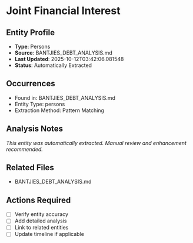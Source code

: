 # Joint Financial Interest

## Entity Profile
- **Type**: Persons
- **Source**: BANTJIES_DEBT_ANALYSIS.md
- **Last Updated**: 2025-10-12T03:42:06.081548
- **Status**: Automatically Extracted

## Occurrences
- Found in: BANTJIES_DEBT_ANALYSIS.md
- Entity Type: persons
- Extraction Method: Pattern Matching

## Analysis Notes
*This entity was automatically extracted. Manual review and enhancement recommended.*

## Related Files
- BANTJIES_DEBT_ANALYSIS.md

## Actions Required
- [ ] Verify entity accuracy
- [ ] Add detailed analysis
- [ ] Link to related entities
- [ ] Update timeline if applicable
